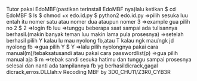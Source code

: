 Tutor pakai EdoMBF(pastikan terinstall EdoMBF nya)lalu ketikan
$ cd EdoMBF
$ ls
$ chmod +x edo.id.py
$ python2 edo.id.py
=>pilih sesuka luu entah itu nomer satu atau nomer dua ataupun nomer 3
=>example gua pilih no 2 
$ 2
=>login fb luu
=>tunggu beberapa saat sampai ada tulisannya berhasil.(makin banyak teman luu makin lama pula prosesnya)
=>setelah berhasil pilih Y kalau lu mau nyolong fb,atau T kalau ngk mau/ngk jd nyolong fb
=>gua pilih Y
$ Y
=>lalu pilih nyolongnya pakai cara manual(m)/tebaksatusandi atau pakai cara passwordlist(p)
=>gua pilih manual aja
$ m
=>tebak sandi sesuka hatimu dan tunggu sampai prosesnya selesai dan nanti ada tampilannya fb yg berhasildicrack,gagal dicrack,erros.DLLlah:v
Recoding MBF by 3D0_CHU11/Z3R0_CYB3R
